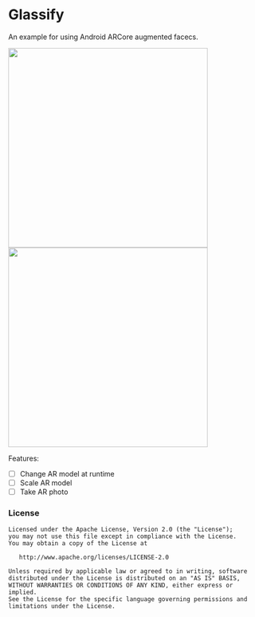 # Glassify
An example for using Android ARCore augmented facecs.

<img src="https://github.com/ShabanKamell/Glassify/blob/master/blob/master/raw/Baraa.jpg" height="400"> <img src="https://github.com/ShabanKamell/Glassify/blob/master/blob/master/raw/Me.png" height="400">

Features:
 - [ ] Change AR model at runtime
 - [ ] Scale AR model
 - [ ] Take AR photo
 
 ### License

```
Licensed under the Apache License, Version 2.0 (the "License");
you may not use this file except in compliance with the License.
You may obtain a copy of the License at

   http://www.apache.org/licenses/LICENSE-2.0

Unless required by applicable law or agreed to in writing, software
distributed under the License is distributed on an "AS IS" BASIS,
WITHOUT WARRANTIES OR CONDITIONS OF ANY KIND, either express or implied.
See the License for the specific language governing permissions and
limitations under the License.
```
